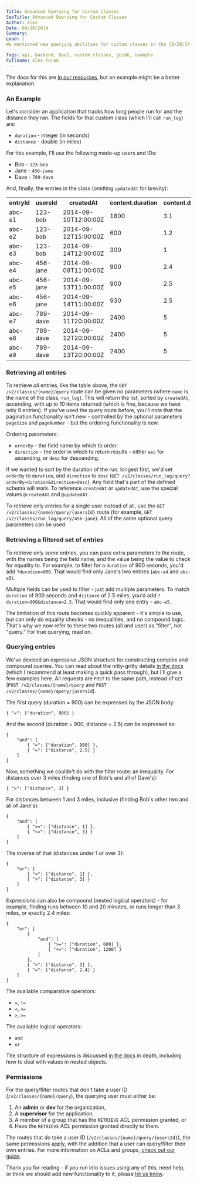 ```yaml
---
Title: Advanced Querying for Custom Classes
SeoTitle: Advanced Querying for Custom Classes
Author: alex
Date: 09/16/2014
Summary: 
Lead: |
We mentioned new querying abilities for custom classes in the [8/28/14 Release Notes](https://catalyze.io/blog/8-28-14-release-notes/), but it's a topic that deserves expansion and examples. The ability to perform custom, multiple-field queries on your entries is immensely powerful.

Tags: api, backend, BaaS, custom classes, guide, example
Fullname: Alex Foran
---
```

The docs for this are [in our resources](https://resources.catalyze.io/#custom-classes), but an example might be a better explanation.

### An Example
Let's consider an application that tracks how long people run for and the distance they ran. The fields for that custom class (which I'll call `run_log`) are:

* `duration` - integer (in seconds)
* `distance` - double (in miles)

For this example, I'll use the following made-up users and IDs:

* Bob - `123-bob`
* Jane - `456-jane`
* Dave - `789-dave`

And, finally, the entries in the class (omitting `updatedAt` for brevity):

<table>
    <tr>
        <th><b>entryId</b></th>
        <th><b>usersId</b></th>
        <th><b>createdAt</b></th>
        <th><b>content.duration</b></th>
        <th><b>content.distance</b></th>
    </tr>
    <tr>
        <td>abc-e1</td>
        <td>123-bob</td>
        <td>2014-09-10T12:00:00Z</td>
        <td>1800</td>
        <td>3.1</td>
    </tr>
    <tr>
        <td>abc-e2</td>
        <td>123-bob</td>
        <td>2014-09-12T15:00:00Z</td>
        <td>600</td>
        <td>1.2</td>
    </tr>
    <tr>
        <td>abc-e3</td>
        <td>123-bob</td>
        <td>2014-09-14T12:00:00Z</td>
        <td>300</td>
        <td>1</td>
    </tr>
    <tr>
        <td>abc-e4</td>
        <td>456-jane</td>
        <td>2014-09-08T11:00:00Z</td>
        <td>900</td>
        <td>2.4</td>
    </tr>
    <tr>
        <td>abc-e5</td>
        <td>456-jane</td>
        <td>2014-09-13T11:00:00Z</td>
        <td>900</td>
        <td>2.5</td>
    </tr>
    <tr>
        <td>abc-e6</td>
        <td>456-jane</td>
        <td>2014-09-14T11:00:00Z</td>
        <td>930</td>
        <td>2.5</td>
    </tr>
    <tr>
        <td>abc-e7</td>
        <td>789-dave</td>
        <td>2014-09-11T20:00:00Z</td>
        <td>2400</td>
        <td>5</td>
    </tr>
    <tr>
        <td>abc-e8</td>
        <td>789-dave</td>
        <td>2014-09-12T20:00:00Z</td>
        <td>2400</td>
        <td>5</td>
    </tr>
    <tr>
        <td>abc-e9</td>
        <td>789-dave</td>
        <td>2014-09-13T20:00:00Z</td>
        <td>2400</td>
        <td>5</td>
    </tr>
</table>

### Retrieving all entries

To retrieve _all_ entries, like the table above, the `GET /v2/classes/{name}/query` route can be given no parameters (where `name` is the name of the class, `run_log`). This will return the list, sorted by `createdAt`, ascending, with up to 10 items returned (which is fine, because we have only 9 entries). If you've used the query route before, you'll note that the pagination functionality isn't new - controlled by the optional parameters `pageSize` and `pageNumber` - but the ordering functionality is new.

Ordering parameters:

* `orderBy` - the field name by which to order.
* `direction` - the order in which to return results - either `asc` for ascending, or `desc` for descending.

If we wanted to sort by the duration of the run, longest first, we'd set `orderBy`
to `duration`, and `direction` to `desc` (`GET /v2/classes/run_log/query?orderBy=duration&direction=desc`). Any field that's part of the defined schema will work. To reference `createdAt` or `updatedAt`, use the special values `@createdAt` and `@updatedAt`.

To retrieve only entries for a single user instead of all, use the `GET /v2/classes/{name}/query/{usersId}` route (for example, `GET /v2/classes/run_log/query/456-jane`). All of the same optional query parameters can be used.

### Retrieving a filtered set of entries

To retrieve only _some_ entries, you can pass extra parameters to the route, with the names being the field name, and the value being the value to check for equality to. For example, to filter for a `duration` of 900 seconds, you'd add `?duration=900`. That would find only Jane's two entries (`abc-e4` and `abc-e5`).

Multiple fields can be used to filter - just add multiple parameters. To match `duration` of 900 seconds and `distance` of 2.5 miles, you'd add `?duration=900&distance=2.5`. That would find only one entry - `abc-e5`.

The limitation of this route becomes quickly apparent - it's simple to use, but can only do equality checks - no inequalities, and no compound logic. That's why we now refer to these two routes (all and user) as "filter", not "query." For true querying, read on.

### Querying entries

We've devised an expressive JSON structure for constructing complex and compound queries. You can read about the nitty-gritty details [in the docs](https://resources.catalyze.io/#custom-classes) (which I recommend at least making a quick pass through), but I'll give a few examples here. All requests are `POST` to the same path, instead of `GET` (`POST /v2/classes/{name}/query` and `POST /v2/classes/{name}/query/{usersId`).

The first query (duration = 900) can be expressed by the JSON body:

```
{ "=": ["duration", 900] }
```

And the second (duration = 900, distance = 2.5) can be expressed as:

```
{
    "and": [
        { "=": ["duration", 900] }, 
        { "=": ["distance", 2.5] }
    ]
}
```

Now, something we couldn't do with the filter route: an inequality. For distances over 3 miles (finding one of Bob's and all of Dave's):

```
{ ">": ["distance", 3] }
```

For distances between 1 and 3 miles, inclusive (finding Bob's other two and all of Jane's):

```
{
    "and": [
        { ">=": ["distance", 1] }, 
        { "<=": ["distance", 3] }
    ]
}
```

The inverse of that (distances under 1 or over 3):

```
{
    "or": [
        { "<": ["distance", 1] }, 
        { ">": ["distance", 3] }
    ]
}
```

Expressions can also be compound (nested logical operators) - for example, finding runs between 10 and 20 minutes, or runs longer than 3 miles, or exactly 2.4 miles:

```
{
    "or": [
        {
            "and": [
                { ">=": ["duration", 600] }, 
                { "<=": ["duration", 1200] }
            ]
        }, 
        { ">": ["distance", 3] }, 
        { "=": ["distance", 2.4] }
    ]
}
```

The available comparative operators:

* `=`, `!=`
* `<`, `<=`
* `>`, `>=`

The available logical operators:

* `and`
* `or`

The structure of expressions is discussed [in the docs](https://resources.catalyze.io/#query-class-entries) in depth, including how to deal with values in nested objects.

### Permissions

For the query/filter routes that don't take a user ID (`/v2/classes/{name}/query`), the querying user must either be:

1. An **admin** or **dev** for the organization, 
2. A **supervisor** for the application, 
3. A member of a group that has the `RETRIEVE` ACL permission granted, or
4. Have the `RETRIEVE` ACL permission granted directly to them.

The routes that do take a user ID (`/v2/classes/{name}/query/{usersId}`), the same permissions apply, with the addition that a user can query/filter their own entries. For more information on ACLs and groups, [check out our guide](https://docs.catalyze.io/guides/api/latest/permissions_and_acls/acls_for_custom_classes_and_files.html).

Thank you for reading - if you run into issues using any of this, need help, or think we should add new functionality to it, please [let us know](mailto:support@catalyze.io).

